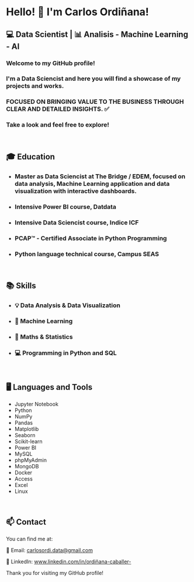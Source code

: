 # Hello! 👋 I'm Carlos Ordiñana!

## 💻 Data Scientist | 📊 Analisis - Machine Learning - AI

### Welcome to my GitHub profile! 

### I'm a Data Sciencist and here you will find a showcase of my projects and works. 

### FOCUSED ON BRINGING VALUE TO THE BUSINESS THROUGH CLEAR AND DETAILED INSIGHTS. ✅ 

### Take a look and feel free to explore!
<br>

## 🎓 Education

- ### Master as Data Sciencist at The Bridge / EDEM, focused on data analysis, Machine Learning application and data visualization with interactive dashboards. 
- ### Intensive Power BI course, Datdata
- ### Intensive Data Sciencist course, Indice ICF
- ### PCAP™ - Certified Associate in Python Programming
- ### Python language technical course, Campus SEAS
<br>

## 📚 Skills

- ### 💡 Data Analysis & Data Visualization
- ### 🤖 Machine Learning
- ### 🧮 Maths & Statistics
- ### 💻 Programming in Python and SQL
<br>

## 🖥️ Languages and Tools

- Jupyter Notebook
- Python
- NumPy
- Pandas
- Matplotlib
- Seaborn
- Scikit-learn
- Power BI
- MySQL
- phpMyAdmin
- MongoDB
- Docker
- Access
- Excel
- Linux
<br>

## 📫 Contact

You can find me at:

📧 Email: carlosordi.data@gmail.com

💼 LinkedIn: www.linkedin.com/in/ordiñana-caballer-

Thank you for visiting my GitHub profile! 
